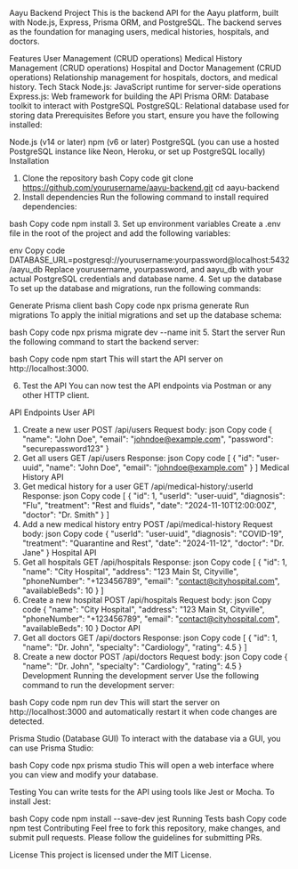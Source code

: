 Aayu Backend Project
This is the backend API for the Aayu platform, built with Node.js, Express, Prisma ORM, and PostgreSQL. The backend serves as the foundation for managing users, medical histories, hospitals, and doctors.

Features
User Management (CRUD operations)
Medical History Management (CRUD operations)
Hospital and Doctor Management (CRUD operations)
Relationship management for hospitals, doctors, and medical history.
Tech Stack
Node.js: JavaScript runtime for server-side operations
Express.js: Web framework for building the API
Prisma ORM: Database toolkit to interact with PostgreSQL
PostgreSQL: Relational database used for storing data
Prerequisites
Before you start, ensure you have the following installed:

Node.js (v14 or later)
npm (v6 or later)
PostgreSQL (you can use a hosted PostgreSQL instance like Neon, Heroku, or set up PostgreSQL locally)
Installation
1. Clone the repository
bash
Copy code
git clone https://github.com/yourusername/aayu-backend.git
cd aayu-backend
2. Install dependencies
Run the following command to install required dependencies:

bash
Copy code
npm install
3. Set up environment variables
Create a .env file in the root of the project and add the following variables:

env
Copy code
DATABASE_URL=postgresql://yourusername:yourpassword@localhost:5432/aayu_db
Replace yourusername, yourpassword, and aayu_db with your actual PostgreSQL credentials and database name.
4. Set up the database
To set up the database and migrations, run the following commands:

Generate Prisma client
bash
Copy code
npx prisma generate
Run migrations
To apply the initial migrations and set up the database schema:

bash
Copy code
npx prisma migrate dev --name init
5. Start the server
Run the following command to start the backend server:

bash
Copy code
npm start
This will start the API server on http://localhost:3000.

6. Test the API
You can now test the API endpoints via Postman or any other HTTP client.

API Endpoints
User API
1. Create a new user
POST /api/users
Request body:
json
Copy code
{
  "name": "John Doe",
  "email": "johndoe@example.com",
  "password": "securepassword123"
}
2. Get all users
GET /api/users
Response:
json
Copy code
[
  {
    "id": "user-uuid",
    "name": "John Doe",
    "email": "johndoe@example.com"
  }
]
Medical History API
1. Get medical history for a user
GET /api/medical-history/:userId
Response:
json
Copy code
[
  {
    "id": 1,
    "userId": "user-uuid",
    "diagnosis": "Flu",
    "treatment": "Rest and fluids",
    "date": "2024-11-10T12:00:00Z",
    "doctor": "Dr. Smith"
  }
]
2. Add a new medical history entry
POST /api/medical-history
Request body:
json
Copy code
{
  "userId": "user-uuid",
  "diagnosis": "COVID-19",
  "treatment": "Quarantine and Rest",
  "date": "2024-11-12",
  "doctor": "Dr. Jane"
}
Hospital API
1. Get all hospitals
GET /api/hospitals
Response:
json
Copy code
[
  {
    "id": 1,
    "name": "City Hospital",
    "address": "123 Main St, Cityville",
    "phoneNumber": "+123456789",
    "email": "contact@cityhospital.com",
    "availableBeds": 10
  }
]
2. Create a new hospital
POST /api/hospitals
Request body:
json
Copy code
{
  "name": "City Hospital",
  "address": "123 Main St, Cityville",
  "phoneNumber": "+123456789",
  "email": "contact@cityhospital.com",
  "availableBeds": 10
}
Doctor API
1. Get all doctors
GET /api/doctors
Response:
json
Copy code
[
  {
    "id": 1,
    "name": "Dr. John",
    "specialty": "Cardiology",
    "rating": 4.5
  }
]
2. Create a new doctor
POST /api/doctors
Request body:
json
Copy code
{
  "name": "Dr. John",
  "specialty": "Cardiology",
  "rating": 4.5
}
Development
Running the development server
Use the following command to run the development server:

bash
Copy code
npm run dev
This will start the server on http://localhost:3000 and automatically restart it when code changes are detected.

Prisma Studio (Database GUI)
To interact with the database via a GUI, you can use Prisma Studio:

bash
Copy code
npx prisma studio
This will open a web interface where you can view and modify your database.

Testing
You can write tests for the API using tools like Jest or Mocha. To install Jest:

bash
Copy code
npm install --save-dev jest
Running Tests
bash
Copy code
npm test
Contributing
Feel free to fork this repository, make changes, and submit pull requests. Please follow the guidelines for submitting PRs.

License
This project is licensed under the MIT License.
